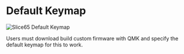# Default Keymap

![Slice65 Default Keymap](https://i.imgur.com/nBaX09X.png)

Users must download build custom firmware with QMK and specify the default keymap for this to work.
